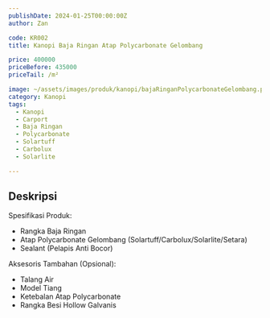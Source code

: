 ```yaml
---
publishDate: 2024-01-25T00:00:00Z
author: Zan

code: KR002
title: Kanopi Baja Ringan Atap Polycarbonate Gelombang

price: 400000
priceBefore: 435000
priceTail: /m²

image: ~/assets/images/produk/kanopi/bajaRinganPolycarbonateGelombang.png
category: Kanopi
tags:
  - Kanopi
  - Carport
  - Baja Ringan
  - Polycarbonate
  - Solartuff
  - Carbolux
  - Solarlite

---
```


## Deskripsi

Spesifikasi Produk:
- Rangka Baja Ringan
- Atap Polycarbonate Gelombang (Solartuff/Carbolux/Solarlite/Setara)
- Sealant (Pelapis Anti Bocor)

Aksesoris Tambahan (Opsional):
- Talang Air
- Model Tiang
- Ketebalan Atap Polycarbonate
- Rangka Besi Hollow Galvanis
